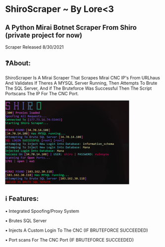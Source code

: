 # ShiroScraper ~ By Lore<3

## A Python Mirai Botnet Scraper From Shiro (private project for now) 

Scraper Released 8/30/2021

## ❓About:

ShiroScraper Is A Mirai Scraper That Scrapes Mirai CNC IP's From URLhaus And Validates If Theres A MYSQL Server Running, Then Attempts To Brute The SQL Server, And if The Bruteforce Was Successful Then The Script Portscans The IP For The CNC Port.

![Screenshot](Screenshot.png)

##  ℹ️ Features:

• Integrated Spoofing/Proxy System

• Brutes SQL Server

• Injects A Custom Login To The CNC (IF BRUTEFORCE SUCCEEDED)

• Port scans For The CNC Port (IF BRUTEFORCE SUCCEEDED)
